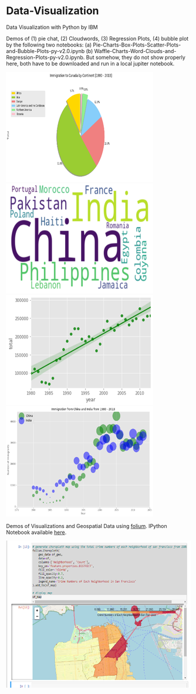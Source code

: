 # Data-Visualization
Data Visualization with Python by IBM

Demos of (1) pie chat, (2) Cloudwords, (3) Regression Plots, (4) bubble plot
by the following two notebooks: (a) Pie-Charts-Box-Plots-Scatter-Plots-and-Bubble-Plots-py-v2.0.ipynb
(b) Waffle-Charts-Word-Clouds-and-Regression-Plots-py-v2.0.ipynb. But somehow, they do not show properly here, both have to be downloaded and run  in a local jupiter notebook.


<img src="images\pie.png" width="400px" height="300px" />     <img src="images\wordcloud.png" width="400px" height="300px" />
<img src="images\regression1.png" width="400px" height="300px" />       <img src="images\bubbles.png" width="400px" height="300px" /> 


Demos of Visualizations and Geospatial Data using [folium](https://python-visualization.github.io/folium/).
IPython Notebook available [here](./DS_visulization-Final-Assignment-2-Choropleth-Map.ipynb).

<img src ="images\map.png" width="800px" height="400px" />
